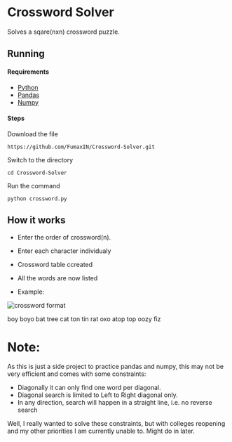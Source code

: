 # Crossword Solver

Solves a sqare(nxn) crossword puzzle.

## Running

#### Requirements

* [Python](https://www.python.org/downloads/)
* [Pandas](https://pandas.pydata.org/)
* [Numpy](https://numpy.org/install/)

#### Steps
Download the file

```shell
https://github.com/FumaxIN/Crossword-Solver.git
```
Switch to the directory
```shell
cd Crossword-Solver
```
Run the command
```shell
python crossword.py
```

## How it works

* Enter the order of crossword(n).
    
* Enter each character individualy
    
* Crossword table ccreated
    
* All the words are now listed
    
* Example:

![crossword format](https://user-images.githubusercontent.com/40835240/152645725-85978db8-a2a1-487b-9f9e-169eb6f7fc16.png)


boy
boyo
bat
tree
cat
ton
tin
rat
oxo
atop
top
oozy
fiz

# Note:
As this is just a side project to practice pandas and numpy, this may not be very efficient and comes with some constraints:
* Diagonally it can only find one word per diagonal.
* Diagonal search is limited to Left to Right diagonal only.
* In any direction, search will happen in a straight line, i.e. no reverse search

Well, I really wanted to solve these constraints, but with colleges reopening and my other priorities I am currently unable to. Might do in later.

